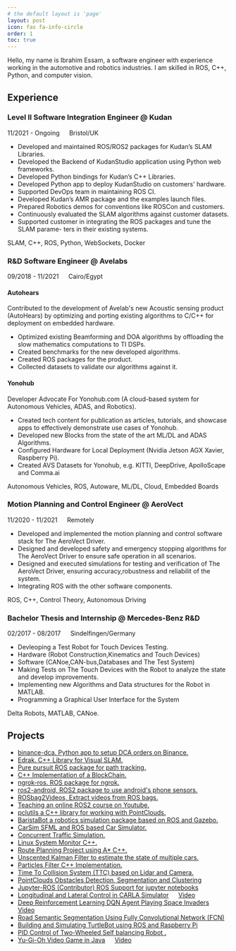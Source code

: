 ```yaml
---
# the default layout is 'page'
layout: post
icon: fas fa-info-circle
order: 1
toc: true
---
```


Hello, my name is Ibrahim Essam, a software engineer with experience working in the automotive and robotics industries. I am skilled in ROS, C++, Python, and computer vision.

## Experience

### Level II Software Integration Engineer @ Kudan

<i class="fa fa-calendar"></i> 11/2021 - Ongoing  &emsp; <i class="fa fa-map-marker"></i> Bristol/UK

* Developed and maintained ROS/ROS2 packages for Kudan’s SLAM Libraries.
* Developed the Backend of KudanStudio application using Python web frameworks.
* Developed Python bindings for Kudan’s C++ Libraries.
* Developed Python app to deploy KudanStudio on customers' hardware.
* Supported DevOps team in maintaining ROS CI.
* Developed Kudan’s AMR package and the examples launch files.
* Prepared Robotics demos for conventions like ROSCon and customers.
* Continuously evaluated the SLAM algorithms against customer datasets.
* Supported customer in integrating the ROS packages and tune the SLAM parame-
ters in their existing systems.

<i class="fa fa-terminal"></i> SLAM, C++, ROS, Python, WebSockets, Docker

### R&D Software Engineer @ Avelabs
<i class="fa fa-calendar"></i> 09/2018 - 11/2021  &emsp; <i class="fa fa-map-marker"></i> Cairo/Egypt

#### Autohears

Contributed to the development of Avelab's new Acoustic sensing product (AutoHears) by optimizing and porting existing algorithms to C/C++ for deployment on embedded hardware. 

* Optimized existing Beamforming and DOA algorithms by offloading the slow mathematics computations to TI DSPs.
* Created benchmarks for the new developed algorithms.
* Created ROS packages for the product.
* Collected datasets to validate our algorithms against it.

#### Yonohub

Developer Advocate For Yonohub.com (A cloud-based system for Autonomous Vehicles,
ADAS, and Robotics).

* Created tech content for publication as articles, tutorials, and showcase apps to
effectively demonstrate use cases of Yonohub.
* Developed new Blocks from the state of the art ML/DL and ADAS Algorithms.
* Configured Hardware for Local Deployment (Nvidia Jetson AGX Xavier, Raspberry Pi).
* Created AVS Datasets for Yonohub, e.g. KITTI, DeepDrive, ApolloScape and Comma.ai

<i class="fa fa-terminal"></i> Autonomous Vehicles, ROS, Autoware, ML/DL, Cloud, Embedded Boards

### Motion Planning and Control Engineer @ AeroVect

<i class="fa fa-calendar"></i> 11/2020 - 11/2021  &emsp; <i class="fa fa-map-marker"></i> Remotely

* Developed and implemented the motion planning and control software stack for The AeroVect Driver.
* Designed and developed safety and emergency stopping algorithms for The AeroVect Driver to ensure safe operation in all scenarios. 
* Designed and executed simulations for testing and verification of The AeroVect Driver, ensuring accuracy,robustness and reliabilit of the system.
* Integrating ROS with the other software components.

<i class="fa fa-terminal"></i> ROS, C++,  Control Theory, Autonomous Driving

### Bachelor Thesis and Internship @ Mercedes-Benz R&D

<i class="fa fa-calendar"></i> 02/2017 - 08/2017  &emsp; <i class="fa fa-map-marker"></i> Sindelfingen/Germany

* Devleoping a Test Robot for Touch Devices Testing. 
* Hardware (Robot Construction,Kinematics and Touch Devices)
* Software (CANoe,CAN-bus,Databases and The Test System)
* Making Tests on The Touch Devices with the Robot to analyze the state
and develop improvements.
* Implementing new Algorithms and Data structures for the Robot in MATLAB.
* Programming a Graphical User Interface for the System

<i class="fa fa-terminal"></i> Delta Robots, MATLAB, CANoe.

## Projects

* [binance-dca. Python app to setup DCA orders on Binance.](https://github.com/HemaZ/binance-dca)
* [Edrak. C++ Library for Visual SLAM.](https://github.com/HemaZ/Edrak)
* [Pure pursuit ROS package for path tracking.](https://github.com/HemaZ/pure_pursuit)
* [C++ Implementation of a BlockChain.](https://github.com/HemaZ/my_blockchain)
* [ngrok-ros. ROS package for ngrok.](https://github.com/HemaZ/ngrok_ros)
* [ros2-android, ROS2 package to use android's phone sensors.](https://github.com/HemaZ/ros2_android)
* [ROSbag2Videos, Extract videos from ROS bags.](https://github.com/HemaZ/rosbag_2_videos)
* [Teaching an online ROS2 course on Youtube.](https://www.youtube.com/playlist?list=PLWIFvNcdSDQupEsNLnAnCI6MwTqvGgkC1)
* [pclutils a C++ library for working with PointClouds.](https://github.com/HemaZ/pcl_utils)
* [BaristaBot a robotics simulation package based on ROS and Gazebo.](https://github.com/HemaZ/BaristaBot)
* [CarSim SFML and ROS based Car Simulator.](https://github.com/HemaZ/CarSim)
* [Concurrent Traffic Simulation.](https://github.com/HemaZ/Concurrent-Traffic-Simulation-CPP)
* [Linux System Monitor C++.](https://github.com/HemaZ/CppND-System-Monitor)
* [Route Planning Project using A* C++.](https://github.com/HemaZ/CppND-Route-Planning-Project)
* [Unscented Kalman Filter to estimate the state of multiple cars.](https://github.com/HemaZ/SFND_Unscented_Kalman_Filter)
* [Particles Filter C++ Implementation.](https://github.com/HemaZ/particles_filter)
* [Time To Collision System (TTC) based on Lidar and Camera.](https://github.com/HemaZ/SFND_3D_Object_Tracking)
* [PointClouds Obstacles Detection, Segmentation and Clustering](https://github.com/HemaZ/SFND_Lidar_Obstacle_Detection)
* [Jupyter-ROS (Contributor)  ROS Support for jupyter notebooks](https://github.com/RoboStack/jupyter-ros)
* [Longitudinal and Lateral Control in CARLA Simulator](https://github.com/HemaZ/carla-longlat-control) &emsp; [Video](https://www.youtube.com/watch?v=_ONfGpo1h-4)
* [Deep Reinforcement Learning DQN Agent Playing Space Invaders](https://github.com/HemaZ/Deep-Reinforcement-Learning) &emsp; [Video](https://www.youtube.com/watch?v=yR3SW-NdS-k&t=3s)
* [Road Semantic Segmentation Using Fully Convolutional Network (FCN) ](https://github.com/HemaZ/sem-seg)
* [Building and Simulating TurtleBot using ROS and Raspberry Pi](https://github.com/HemaZ/AMR_ROS)
* [PID Control of Two-Wheeled Self balancing Robot .](https://www.youtube.com/watch?v=lp5exim_Jro)
* [Yu-Gi-Oh Video Game in Java](https://github.com/HemaZ/yu-gi-oh-java) &emsp; [Video](https://www.youtube.com/watch?v=wY9EOFwh1F0)

